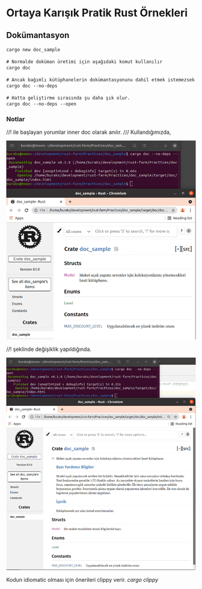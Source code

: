 # Ortaya Karışık Pratik Rust Örnekleri

## Dokümantasyon

 ```shell
cargo new doc_sample

# Normalde doküman üretimi için aşağıdaki komut kullanılır
cargo doc

# Ancak bağımlı kütüphanelerin dokümantasyonunu dahil etmek istemezsek
cargo doc --no-deps 

# Hatta geliştirme sırasında şu daha şık olur.
cargo doc --no-deps --open
```

### Notlar

//! ile başlayan yorumlar inner doc olarak anılır. /// Kullandığımızda,

![./images/doc_sample_1.png](./images/doc_sample_1.png)

//! şeklinde değişiklik yapıldığında.

![./images/doc_sample_2.png](./images/doc_sample_2.png)

Kodun idiomatic olması için önerileri clippy verir. _cargo clippy_ 